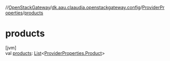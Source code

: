 //[OpenStackGateway](../../../index.md)/[dk.aau.claaudia.openstackgateway.config](../index.md)/[ProviderProperties](index.md)/[products](products.md)

# products

[jvm]\
val [products](products.md): [List](https://kotlinlang.org/api/latest/jvm/stdlib/kotlin.collections/-list/index.html)&lt;[ProviderProperties.Product](-product/index.md)&gt;
